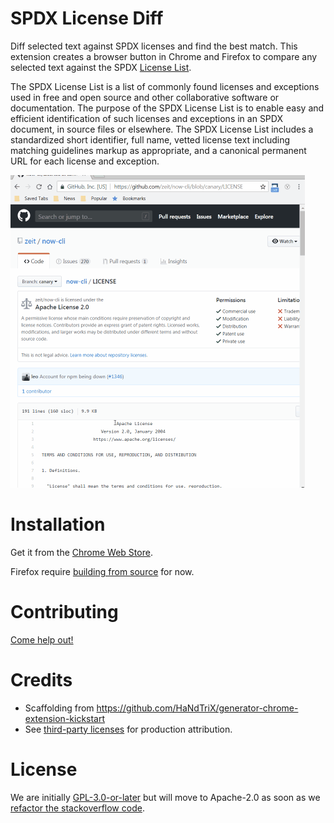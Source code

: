 # SPDX License Diff

Diff selected text against SPDX licenses and find the best match. This extension creates a browser button in Chrome and Firefox to compare any selected text against the SPDX [License List](https://spdx.org/licenses/).

The SPDX License List is a list of commonly found licenses and exceptions used in free and open source and other collaborative software or documentation. The purpose of the SPDX License List is to enable easy and efficient identification of such licenses and exceptions in an SPDX document, in source files or elsewhere. The SPDX License List includes a standardized short identifier, full name, vetted license text including matching guidelines markup as appropriate, and a canonical permanent URL for each license and exception.

![spdx-diff in action](images/spdx-diff.gif)

# Installation

Get it from the [Chrome Web Store](https://chrome.google.com/webstore/detail/spdx-diff/kfoadicmilbgnicoldjmccpaicejacdh).

Firefox require [building from source](DEVELOPERS.md) for now.

# Contributing
[Come help out!](CONTRIBUTING.md)

# Credits
- Scaffolding from <https://github.com/HaNdTriX/generator-chrome-extension-kickstart>
- See [third-party licenses](oss-attribution/attribution.txt) for production attribution.

# License
We are initially [GPL-3.0-or-later](LICENSE) but will move to Apache-2.0 as soon as we [refactor the stackoverflow code](#7).
